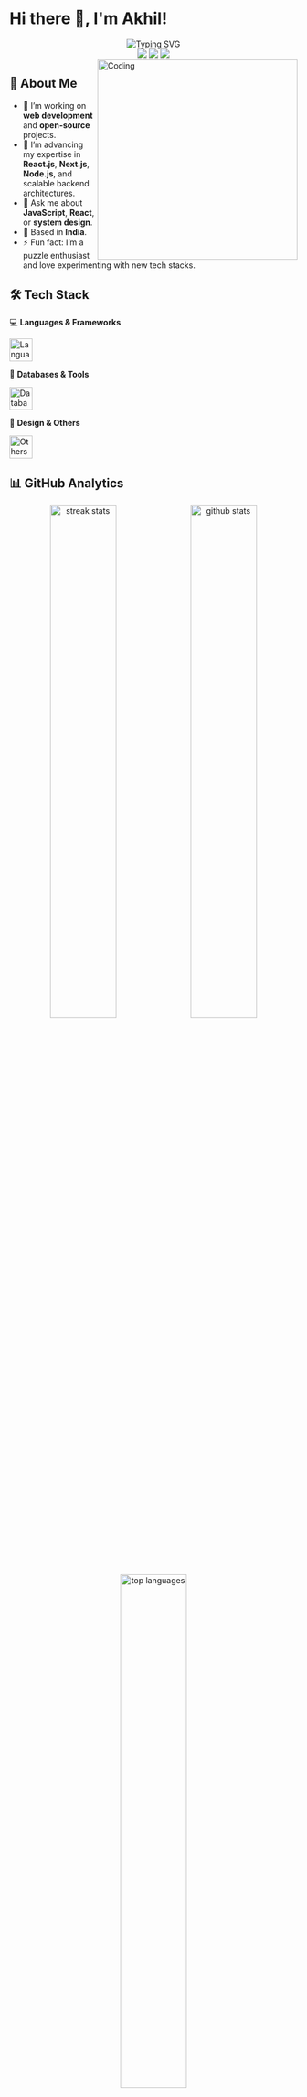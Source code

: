 # Hi there 👋, I'm Akhil!

<div align="center">
  <img src="https://readme-typing-svg.herokuapp.com?font=Fira+Code&weight=600&size=28&pause=1000&color=4CAF50&center=true&vCenter=true&width=500&lines=Full+Stack+Developer;Tech+Enthusiast;Building+Innovative+Solutions" alt="Typing SVG" />
</div>

<div align="center">
  <img src="https://img.shields.io/badge/JavaScript-Expert-F7DF1E?style=for-the-badge&logo=javascript&logoColor=black" />
  <img src="https://img.shields.io/badge/React-Advanced-61DAFB?style=for-the-badge&logo=react&logoColor=black" />
  <img src="https://img.shields.io/badge/Node.js-Expert-339933?style=for-the-badge&logo=node.js&logoColor=white" />
</div>

<img align="right" alt="Coding" width="350" src="https://media.giphy.com/media/qgQUggAC3Pfv687qPC/giphy.gif" />

## 🚀 About Me
- 🔭 I’m working on **web development** and **open-source** projects.
- 🌱 I’m advancing my expertise in **React.js**, **Next.js**, **Node.js**, and scalable backend architectures.
- 💬 Ask me about **JavaScript**, **React**, or **system design**.
- 📍 Based in **India**.
- ⚡ Fun fact: I’m a puzzle enthusiast and love experimenting with new tech stacks.

## 🛠️ Tech Stack
💻 **Languages & Frameworks**
<p align="left">
  <a href="#"><img src="https://skillicons.dev/icons?i=js,react,nextjs,nodejs,express,c" height="40" alt="Languages & Frameworks" /></a>
</p>

💾 **Databases & Tools**
<p align="left">
  <a href="#"><img src="https://skillicons.dev/icons?i=mongodb,postgres,docker,git,linux,vscode" height="40" alt="Databases & Tools" /></a>
</p>

🎨 **Design & Others**
<p align="left">
  <a href="#"><img src="https://skillicons.dev/icons?i=figma,aws" height="40" alt="Others" /></a>
</p>

## 📊 GitHub Analytics
<div align="center">
  <img src="https://github-readme-streak-stats.herokuapp.com/?user=akhil1234A&theme=dracula&hide_border=true&date_format=M%20j%5B%2C%20Y%5D" width="48%" alt="streak stats" />
  <img src="https://github-readme-stats.vercel.app/api?username=akhil1234A&show_icons=true&theme=dracula&hide_border=true&count_private=true" width="48%" alt="github stats" />
</div>

<div align="center">
  <img src="https://github-readme-stats.vercel.app/api/top-langs/?username=akhil1234A&layout=compact&theme=dracula&hide_border=true" width="48%" alt="top languages" />
</div>

## 🔥 Featured Projects
<div align="center">
  <a href="https://github.com/akhil1234A/Eduoxy">
    <img src="https://github-readme-stats.vercel.app/api/pin/?username=akhil1234A&repo=Eduoxy&theme=dracula&hide_border=true" width="48%" />
  </a>
  <a href="https://github.com/akhil1234A/URBANCOVE">
    <img src="https://github-readme-stats.vercel.app/api/pin/?username=akhil1234A&repo=project2&theme=dracula&hide_border=true" width="48%" />
  </a>
</div>

## 📫 Connect with Me
<div align="center">
  <a href="https://linkedin.com/in/akhil1234A" target="_blank">
    <img src="https://img.shields.io/badge/LinkedIn-0077B5?style=for-the-badge&logo=linkedin&logoColor=white" alt="LinkedIn" />
  </a>
  <a href="https://twitter.com/akhil1234A" target="_blank">
    <img src="https://img.shields.io/badge/Twitter-1DA1F2?style=for-the-badge&logo=twitter&logoColor=white" alt="Twitter" />
  </a>
  <a href="mailto:akhilanwarm@gmail.com">
    <img src="https://img.shields.io/badge/Gmail-D14836?style=for-the-badge&logo=gmail&logoColor=white" alt="Gmail" />
  </a>
  <a href="https://akhil1234A.github.io" target="_blank">
    <img src="https://img.shields.io/badge/Portfolio-FF7139?style=for-the-badge&logo=firefox&logoColor=white" alt="Portfolio" />
  </a>
</div>

## 🏆 Coding Activity
<div align="center">
  <img src="https://github-profile-summary-cards.vercel.app/api/cards/profile-details?username=akhil1234A&theme=dracula" width="100%" alt="coding activity" />
</div>

<div align="center">
  <img src="https://komarev.com/ghpvc/?username=akhil1234A&color=green&style=for-the-badge" alt="Profile Views" />
</div>

<div align="center">
  <h3>💻 Let's Code & Create Together!</h3>
</div>
